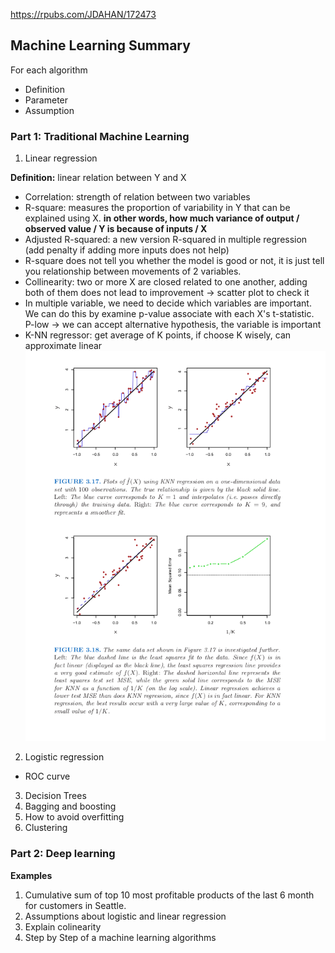 https://rpubs.com/JDAHAN/172473
## Machine Learning Summary

For each algorithm
- Definition
- Parameter
- Assumption

### Part 1: Traditional Machine Learning
1. Linear regression

__Definition:__ linear relation between Y and X

- Correlation: strength of relation between two variables
- R-square: measures the proportion of variability in Y that can be explained using X. __in other words, how much variance of output / observed value / Y is because of inputs / X__
- Adjusted R-squared: a new version R-squared in multiple regression (add penalty if adding more inputs does not help)
- R-square does not tell you whether the model is good or not, it is just tell you relationship between movements of 2 variables.
- Collinearity: two or more X are closed related to one another, adding both of them does not lead to improvement -> scatter plot to check it
- In multiple variable, we need to decide which variables are important. We can do this by examine p-value associate with each X's t-statistic. P-low -> we can accept alternative hypothesis, the variable is important
- K-NN regressor: get average of K points, if choose K wisely, can approximate linear
![](pic/knn.png)

2. Logistic regression

- ROC curve


3. Decision Trees
4. Bagging and boosting
5. How to avoid overfitting
6. Clustering


### Part 2: Deep learning



__Examples__

1. Cumulative sum of top 10 most profitable products of the last 6 month for customers in Seattle.
2. Assumptions about logistic and linear regression
3. Explain colinearity
4. Step by Step of a machine learning algorithms  
